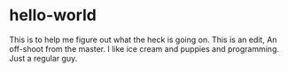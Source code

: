 # hello-world
This is to help me figure out what the heck is going on.
This is an edit, An off-shoot from the master.
I like ice cream and puppies and programming. Just a regular guy.
